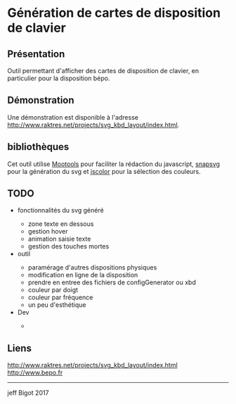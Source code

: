 <!--
// 
// Jeff Bigot 2017
-->
<html>
<head>
    <meta http-equiv="content-type" content="text/html">    
    <meta http-equiv="Content-Language" content="fr">
</head>
<body>


<h1>Génération de cartes de disposition de clavier</h1>


<h2>Présentation</h2>
Outil permettant d'afficher des cartes de disposition de clavier, en
particulier pour la disposition bépo.

<br>

<h2>Démonstration</h2>
Une démonstration est disponible à l'adresse  <a href="http://www.raktres.net/projects/svg_kbd_layout/index.html">http://www.raktres.net/projects/svg_kbd_layout/index.html</a>.

<br>

<h2>bibliothèques</h2>
Cet outil utilise <a href="http://mootools.net">Mootools</a> pour faciliter la
rédaction du javascript, <a href="http://snapsvg.io">snapsvg </a> pour la génération
du svg et <a href="http://jscolor.com">jscolor</a> pour la sélection des
couleurs.

<h2>TODO</h2>
<ul>
    <li>fonctionnalités du svg généré</li>
    <ul>
        <li>zone texte en dessous</li>
        <li>gestion hover</li>
        <li>animation saisie texte</li>
        <li>gestion des touches mortes</li>
    </ul>
    <li>outil</li>
    <ul>
        <li>paramérage d'autres dispositions physiques</li>
        <li>modification en ligne de la disposition</li>
        <li>prendre en entree des fichiers de configGenerator ou xbd </li>
        <li>couleur par doigt</li>
        <li>couleur par fréquence</li>
        <li>un peu d'esthétique</li>
    </ul>
    <li>Dev</li>
    <ul>
        <li></li>
    </ul>
</ul>


<h2>Liens</h2>
 <a href="http://www.raktres.net/projects/svg_kbd_layout/index.html">http://www.raktres.net/projects/svg_kbd_layout/index.html</a>

 <br>
  <a href="http://www.bepo.fr">http://www.bepo.fr</a> 
<hr>
jeff Bigot 2017
